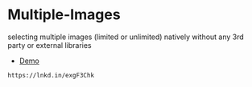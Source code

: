 # Multiple-Images
selecting multiple images (limited or unlimited) natively without any 3rd party or external libraries

* [Demo](https://lnkd.in/exgF3Chk)
```
https://lnkd.in/exgF3Chk
```
